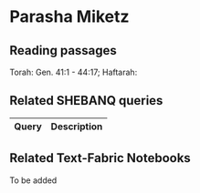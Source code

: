 # Parasha Miketz

## Reading passages

Torah: Gen. 41:1 - 44:17; Haftarah: 

## Related SHEBANQ queries

Query | Description
--- | ---


## Related Text-Fabric Notebooks

To be added